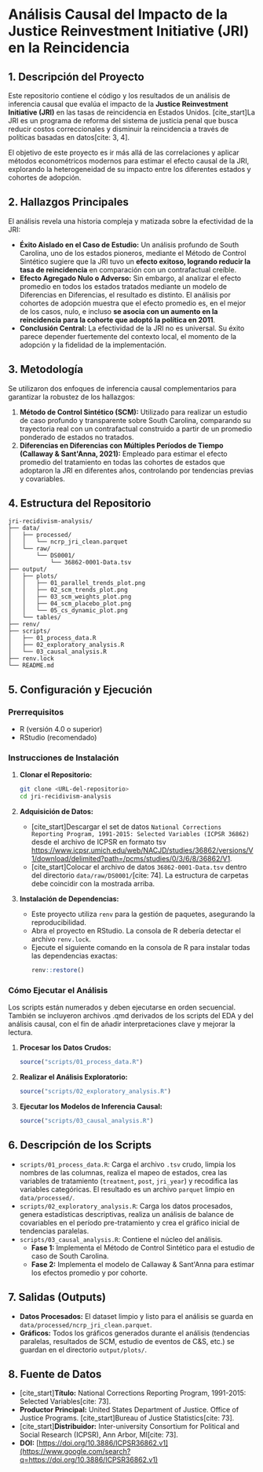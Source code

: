 # Análisis Causal del Impacto de la Justice Reinvestment Initiative (JRI) en la Reincidencia

## 1\. Descripción del Proyecto

Este repositorio contiene el código y los resultados de un análisis de inferencia causal que evalúa el impacto de la **Justice Reinvestment Initiative (JRI)** en las tasas de reincidencia en Estados Unidos. [cite\_start]La JRI es un programa de reforma del sistema de justicia penal que busca reducir costos correccionales y disminuir la reincidencia a través de políticas basadas en datos[cite: 3, 4].

El objetivo de este proyecto es ir más allá de las correlaciones y aplicar métodos econométricos modernos para estimar el efecto causal de la JRI, explorando la heterogeneidad de su impacto entre los diferentes estados y cohortes de adopción.

## 2\. Hallazgos Principales

El análisis revela una historia compleja y matizada sobre la efectividad de la JRI:

  * **Éxito Aislado en el Caso de Estudio:** Un análisis profundo de South Carolina, uno de los estados pioneros, mediante el Método de Control Sintético sugiere que la JRI tuvo un **efecto exitoso, logrando reducir la tasa de reincidencia** en comparación con un contrafactual creíble.
  * **Efecto Agregado Nulo o Adverso:** Sin embargo, al analizar el efecto promedio en todos los estados tratados mediante un modelo de Diferencias en Diferencias, el resultado es distinto. El análisis por cohortes de adopción muestra que el efecto promedio es, en el mejor de los casos, nulo, e incluso **se asocia con un aumento en la reincidencia para la cohorte que adoptó la política en 2011**.
  * **Conclusión Central:** La efectividad de la JRI no es universal. Su éxito parece depender fuertemente del contexto local, el momento de la adopción y la fidelidad de la implementación.

## 3\. Metodología

Se utilizaron dos enfoques de inferencia causal complementarios para garantizar la robustez de los hallazgos:

1.  **Método de Control Sintético (SCM):** Utilizado para realizar un estudio de caso profundo y transparente sobre South Carolina, comparando su trayectoria real con un contrafactual construido a partir de un promedio ponderado de estados no tratados.
2.  **Diferencias en Diferencias con Múltiples Períodos de Tiempo (Callaway & Sant'Anna, 2021):** Empleado para estimar el efecto promedio del tratamiento en todas las cohortes de estados que adoptaron la JRI en diferentes años, controlando por tendencias previas y covariables.

## 4\. Estructura del Repositorio

```
jri-recidivism-analysis/
├── data/
│   ├── processed/
│   │   └── ncrp_jri_clean.parquet
│   └── raw/
│       └── DS0001/
│           └── 36862-0001-Data.tsv
├── output/
│   ├── plots/
│   │   ├── 01_parallel_trends_plot.png
│   │   ├── 02_scm_trends_plot.png
│   │   ├── 03_scm_weights_plot.png
│   │   ├── 04_scm_placebo_plot.png
│   │   └── 05_cs_dynamic_plot.png
│   └── tables/
├── renv/
├── scripts/
│   ├── 01_process_data.R
│   ├── 02_exploratory_analysis.R
│   └── 03_causal_analysis.R
├── renv.lock
└── README.md
```

## 5\. Configuración y Ejecución

### Prerrequisitos

  * R (versión 4.0 o superior)
  * RStudio (recomendado)

### Instrucciones de Instalación

1.  **Clonar el Repositorio:**

    ```sh
    git clone <URL-del-repositorio>
    cd jri-recidivism-analysis
    ```

2.  **Adquisición de Datos:**

      * [cite\_start]Descargar el set de datos `National Corrections Reporting Program, 1991-2015: Selected Variables (ICPSR 36862)` desde el archivo de ICPSR en formato tsv https://www.icpsr.umich.edu/web/NACJD/studies/36862/versions/V1/download/delimited?path=/pcms/studies/0/3/6/8/36862/V1.
      * [cite\_start]Colocar el archivo de datos `36862-0001-Data.tsv` dentro del directorio `data/raw/DS0001/`[cite: 74]. La estructura de carpetas debe coincidir con la mostrada arriba.

3.  **Instalación de Dependencias:**

      * Este proyecto utiliza `renv` para la gestión de paquetes, asegurando la reproducibilidad.
      * Abra el proyecto en RStudio. La consola de R debería detectar el archivo `renv.lock`.
      * Ejecute el siguiente comando en la consola de R para instalar todas las dependencias exactas:
        ```r
        renv::restore()
        ```

### Cómo Ejecutar el Análisis

Los scripts están numerados y deben ejecutarse en orden secuencial. También se incluyeron archivos .qmd
derivados de los scripts del EDA y del análisis causal, con el fin de añadir interpretaciones clave y mejorar 
la lectura.

1.  **Procesar los Datos Crudos:**

    ```r
    source("scripts/01_process_data.R")
    ```

2.  **Realizar el Análisis Exploratorio:**

    ```r
    source("scripts/02_exploratory_analysis.R")
    ```

3.  **Ejecutar los Modelos de Inferencia Causal:**

    ```r
    source("scripts/03_causal_analysis.R")
    ```

## 6\. Descripción de los Scripts

  * `scripts/01_process_data.R`: Carga el archivo `.tsv` crudo, limpia los nombres de las columnas, realiza el mapeo de estados, crea las variables de tratamiento (`treatment`, `post`, `jri_year`) y recodifica las variables categóricas. El resultado es un archivo `parquet` limpio en `data/processed/`.
  * `scripts/02_exploratory_analysis.R`: Carga los datos procesados, genera estadísticas descriptivas, realiza un análisis de balance de covariables en el período pre-tratamiento y crea el gráfico inicial de tendencias paralelas.
  * `scripts/03_causal_analysis.R`: Contiene el núcleo del análisis.
      * **Fase 1:** Implementa el Método de Control Sintético para el estudio de caso de South Carolina.
      * **Fase 2:** Implementa el modelo de Callaway & Sant'Anna para estimar los efectos promedio y por cohorte.

## 7\. Salidas (Outputs)

  * **Datos Procesados:** El dataset limpio y listo para el análisis se guarda en `data/processed/ncrp_jri_clean.parquet`.
  * **Gráficos:** Todos los gráficos generados durante el análisis (tendencias paralelas, resultados de SCM, estudio de eventos de C\&S, etc.) se guardan en el directorio `output/plots/`.

## 8\. Fuente de Datos

  * [cite\_start]**Título:** National Corrections Reporting Program, 1991-2015: Selected Variables[cite: 73].
  * **Productor Principal:** United States Department of Justice. Office of Justice Programs. [cite\_start]Bureau of Justice Statistics[cite: 73].
  * [cite\_start]**Distribuidor:** Inter-university Consortium for Political and Social Research (ICPSR), Ann Arbor, MI[cite: 73].
  * **DOI:** [https://doi.org/10.3886/ICPSR36862.v1](https://www.google.com/search?q=https://doi.org/10.3886/ICPSR36862.v1)